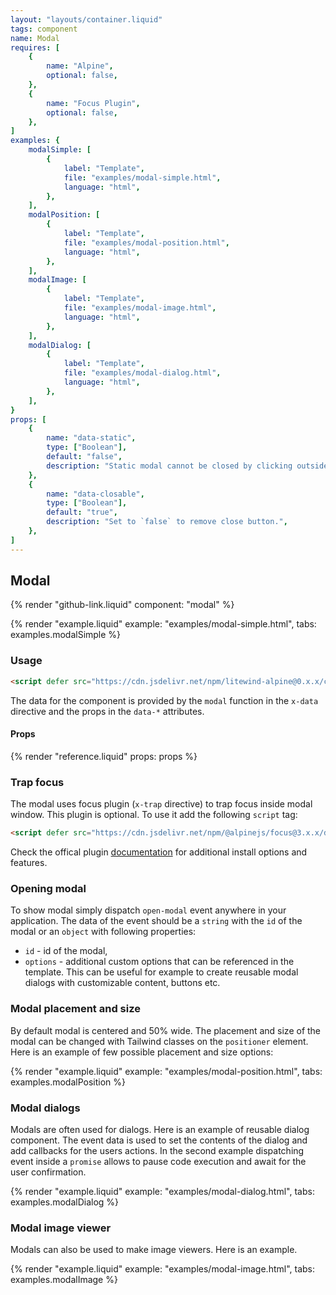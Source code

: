 ```yaml
---
layout: "layouts/container.liquid"
tags: component
name: Modal
requires: [
    {
        name: "Alpine",
        optional: false,
    },
    {
        name: "Focus Plugin",
        optional: false,
    },
]
examples: {
    modalSimple: [
        {
            label: "Template",
            file: "examples/modal-simple.html",
            language: "html",
        },
    ],
    modalPosition: [
        {
            label: "Template",
            file: "examples/modal-position.html",
            language: "html",
        },
    ],
    modalImage: [
        {
            label: "Template",
            file: "examples/modal-image.html",
            language: "html",
        },
    ],
    modalDialog: [
        {
            label: "Template",
            file: "examples/modal-dialog.html",
            language: "html",
        },
    ],
}
props: [
    {
        name: "data-static",
        type: ["Boolean"],
        default: "false",
        description: "Static modal cannot be closed by clicking outside of it.",
    },
    {
        name: "data-closable",
        type: ["Boolean"],
        default: "true",
        description: "Set to `false` to remove close button.",
    },
]
---
```

## Modal

{% render "github-link.liquid" component: "modal" %}

{% render "example.liquid" example: "examples/modal-simple.html", tabs: examples.modalSimple %}

### Usage

```html
<script defer src="https://cdn.jsdelivr.net/npm/litewind-alpine@0.x.x/components/modal/dist/cdn.min.js"></script>
```

The data for the component is provided by the `modal` function in the `x-data` directive and the props in the `data-*` attributes.

#### Props

{% render "reference.liquid" props: props %}

### Trap focus

The modal uses focus plugin (`x-trap` directive) to trap focus inside modal window. This plugin is optional. To use it add the following `script` tag:

```html
<script defer src="https://cdn.jsdelivr.net/npm/@alpinejs/focus@3.x.x/dist/cdn.min.js"></script>
```

Check the offical plugin [documentation](https://alpinejs.dev/plugins/focus) for additional install options and features.

### Opening modal

To show modal simply dispatch `open-modal` event anywhere in your application. The data of the event should be a `string` with the `id` of the modal or an `object` with following properties:

- `id` - id of the modal,
- `options` - additional custom options that can be referenced in the template. This can be useful for example to create reusable modal dialogs with customizable content, buttons etc.

### Modal placement and size

By default modal is centered and 50% wide. The placement and size of the modal can be changed with Tailwind classes on the `positioner` element. Here is an example of few possible placement and size options:

{% render "example.liquid" example: "examples/modal-position.html", tabs: examples.modalPosition %}

### Modal dialogs

Modals are often used for dialogs. Here is an example of reusable dialog component. The event data is used to set the contents of the dialog and add callbacks for the users actions. In the second example dispatching event inside a `promise` allows to pause code execution and await for the user confirmation.

{% render "example.liquid" example: "examples/modal-dialog.html", tabs: examples.modalDialog %}

### Modal image viewer

Modals can also be used to make image viewers. Here is an example.

{% render "example.liquid" example: "examples/modal-image.html", tabs: examples.modalImage %}
